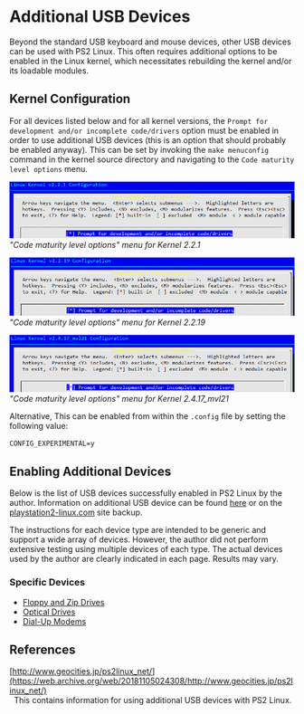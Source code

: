 # Additional USB Devices

Beyond the standard USB keyboard and mouse devices, other USB devices can be used with PS2 Linux. This often requires additional options to be enabled in the Linux kernel, which necessitates rebuilding the kernel and/or its loadable modules.

## Kernel Configuration

For all devices listed below and for all kernel versions, the ```Prompt for development and/or incomplete code/drivers``` option must be enabled in order to use additional USB devices (this is an option that should probably be enabled anyway). This can be set by invoking the ```make menuconfig``` command in the kernel source directory and navigating to the ```Code maturity level options``` menu.

![](2.2.1_dev_code-drivers.png?raw=true)  
*"Code maturity level options" menu for Kernel 2.2.1*

![](2.2.19_dev_code-drivers.png?raw=true)  
*"Code maturity level options" menu for Kernel 2.2.19*

![](2.4.17_dev_code-drivers.png?raw=true)  
*"Code maturity level options" menu for Kernel 2.4.17_mvl21*

Alternative, This can be enabled from within the ```.config``` file by setting the following value:
```
CONFIG_EXPERIMENTAL=y
```

## Enabling Additional Devices

Below is the list of USB devices successfully enabled in PS2 Linux by the author. Information on additional USB device can be found [here](https://web.archive.org/web/20181105024308/http://www.geocities.jp/ps2linux_net/) or on the [playstation2-linux.com](http://ps2linux.no-ip.info/playstation2-linux.com/) site backup.

The instructions for each device type are intended to be generic and support a wide array of devices. However, the author did not perform extensive testing using multiple devices of each type. The actual devices used by the author are clearly indicated in each page. Results may vary.

### Specific Devices

* [Floppy and Zip Drives](Floppy-Zip&#32;Drives)
* [Optical Drives](Optical&#32;Drive)
* [Dial-Up Modems](Modem)

## References

[http://www.geocities.jp/ps2linux_net/](https://web.archive.org/web/20181105024308/http://www.geocities.jp/ps2linux_net/)  
&nbsp;&nbsp;This contains information for using additional USB devices with PS2 Linux.

